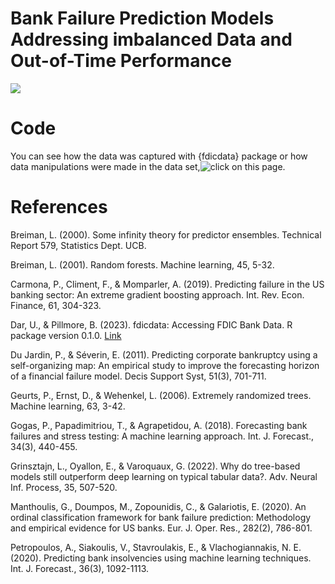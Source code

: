 # Bank Failure Prediction Models Addressing imbalanced Data and Out-of-Time Performance

![](poster/poster_page.jpg)


# Code
You can see how the data was captured with {fdicdata} package or how data manipulations were made in the data set,![click on this page](R).

# References

Breiman, L. (2000). Some infinity theory for predictor ensembles. Technical Report 579, Statistics Dept. UCB.

Breiman, L. (2001). Random forests. Machine learning, 45, 5-32.

Carmona, P., Climent, F., & Momparler, A. (2019). Predicting failure in the US banking sector: An extreme gradient boosting approach. Int. Rev. Econ. Finance, 61, 304-323.

Dar, U., & Pillmore, B. (2023). fdicdata: Accessing FDIC Bank Data. R package version 0.1.0. [Link](https://github.com/visbanking/fdicdata)

Du Jardin, P., & Séverin, E. (2011). Predicting corporate bankruptcy using a self-organizing map: An empirical study to improve the forecasting horizon of a financial failure model. Decis Support Syst, 51(3), 701-711.

Geurts, P., Ernst, D., & Wehenkel, L. (2006). Extremely randomized trees. Machine learning, 63, 3-42.

Gogas, P., Papadimitriou, T., & Agrapetidou, A. (2018). Forecasting bank failures and stress testing: A machine learning approach. Int. J. Forecast., 34(3), 440-455.

Grinsztajn, L., Oyallon, E., & Varoquaux, G. (2022). Why do tree-based models still outperform deep learning on typical tabular data?. Adv. Neural Inf. Process, 35, 507-520.

Manthoulis, G., Doumpos, M., Zopounidis, C., & Galariotis, E. (2020). An ordinal classification framework for bank failure prediction: Methodology and empirical evidence for US banks. Eur. J. Oper. Res., 282(2), 786-801.

Petropoulos, A., Siakoulis, V., Stavroulakis, E., & Vlachogiannakis, N. E. (2020). Predicting bank insolvencies using machine learning techniques. Int. J. Forecast., 36(3), 1092-1113.
